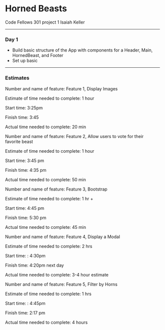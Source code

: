 # Horned Beasts
Code Fellows 301 project 1
Isaiah Keller

-------------------

### Day 1
- Build basic structure of the App with components for a Header, Main, HornedBeast, and Footer
- Set up basic

-----------------

### Estimates

Number and name of feature: Feature 1, Display Images

Estimate of time needed to complete: 1 hour

Start time: 3:25pm

Finish time: 3:45

Actual time needed to complete: 20 min


Number and name of feature: Feature 2, Allow users to vote for their favorite beast

Estimate of time needed to complete: 1 hour

Start time: 3:45 pm

Finish time: 4:35 pm

Actual time needed to complete: 50 min


Number and name of feature: Feature 3, Bootstrap

Estimate of time needed to complete: 1 hr +

Start time: 4:45 pm

Finish time: 5:30 pm

Actual time needed to complete: 45 min


Number and name of feature: Feature 4, Display a Modal

Estimate of time needed to complete: 2 hrs

Start time: : 4:30pm

Finish time: 4:20pm next day

Actual time needed to complete: 3-4 hour estimate


Number and name of feature: Feature 5, Filter by Horns

Estimate of time needed to complete: 1 hrs

Start time: : 4:45pm

Finish time: 2:17 pm

Actual time needed to complete: 4 hours
